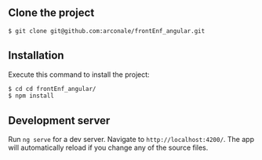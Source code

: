 Clone the project
------------

```bash
$ git clone git@github.com:arconale/frontEnf_angular.git
```

Installation
------------

Execute this command to install the project:

```bash
$ cd cd frontEnf_angular/
$ npm install
```
## Development server

Run `ng serve` for a dev server. Navigate to `http://localhost:4200/`. The app will automatically reload if you change any of the source files.
